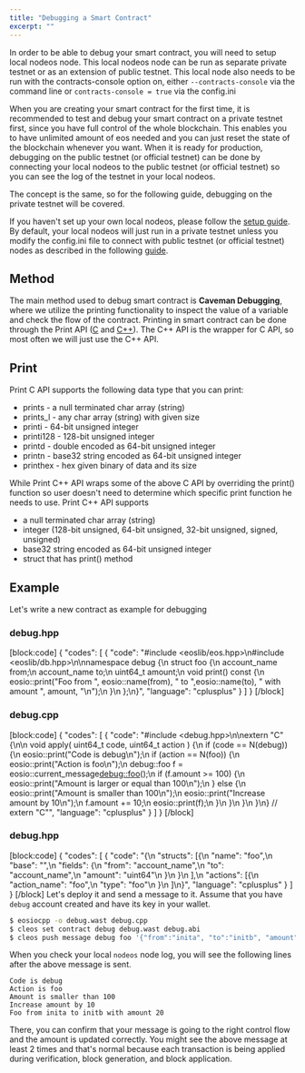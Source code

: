 ```yaml
---
title: "Debugging a Smart Contract"
excerpt: ""
---
```

In order to be able to debug your smart contract, you will need to setup local nodeos node. This local nodeos node can be run as separate private testnet or as an extension of public testnet.  This local node also needs to be run with the contracts-console option on, either `--contracts-console` via the command line or `contracts-console = true` via the config.ini

When you are creating your smart contract for the first time, it is recommended to test and debug your smart contract on a private testnet first, since you have full control of the whole blockchain. This enables you to have unlimited amount of eos needed and you can just reset the state of the blockchain whenever you want. When it is ready for production, debugging  on the public testnet (or official testnet) can be done by connecting your local nodeos to the public testnet (or official testnet) so you can see the log of the testnet in your local nodeos.

The concept is the same, so for the following guide, debugging on the private testnet will be covered.


If you haven't set up your own local nodeos, please follow the [setup guide](https://github.com/EOSIO/eos/wiki/Local-Environment). By default, your local nodeos will just run in a private testnet unless you modify the config.ini file to connect with public testnet (or official testnet) nodes as described in the following [guide](Testnet%3A%20Public).

## Method
The main method used to debug smart contract is **Caveman Debugging**, where we utilize the printing functionality to inspect the value of a variable and check the flow of the contract. Printing in smart contract can be done through the Print API ([C](https://github.com/EOSIO/eos/blob/master/contracts/eoslib/print.h) and [C++](https://github.com/EOSIO/eos/blob/master/contracts/eoslib/print.hpp)). The C++ API is the wrapper for C API, so most often we will just use the C++ API.

## Print
Print C API supports the following data type that you can print:
- prints - a null terminated char array (string)
- prints_l - any char array (string) with given size
- printi - 64-bit unsigned integer
- printi128 - 128-bit unsigned integer
- printd - double encoded as 64-bit unsigned integer
- printn - base32 string encoded as 64-bit unsigned integer
- printhex - hex given binary of data and its size 

While Print C++ API wraps some of the above C API by overriding the print() function so user doesn't need to determine which specific print function he needs to use. Print C++ API supports
- a null terminated char array (string)
- integer (128-bit unsigned, 64-bit unsigned, 32-bit unsigned, signed, unsigned)
- base32 string encoded as 64-bit unsigned integer
- struct that has print() method

## Example
Let's write a new contract as example for debugging

### debug.hpp
[block:code]
{
  "codes": [
    {
      "code": "#include <eoslib/eos.hpp>\n#include <eoslib/db.hpp>\n\nnamespace debug {\n    struct foo {\n        account_name from;\n        account_name to;\n        uint64_t amount;\n        void print() const {\n            eosio::print(\"Foo from \", eosio::name(from), \" to \",eosio::name(to), \" with amount \", amount, \"\\n\");\n        }\n    };\n}",
      "language": "cplusplus"
    }
  ]
}
[/block]
### debug.cpp
[block:code]
{
  "codes": [
    {
      "code": "#include <debug.hpp>\n\nextern \"C\" {\n\n    void apply( uint64_t code, uint64_t action ) {\n        if (code == N(debug)) {\n            eosio::print(\"Code is debug\\n\");\n            if (action == N(foo)) {\n                 eosio::print(\"Action is foo\\n\");\n                debug::foo f = eosio::current_message<debug::foo>();\n                if (f.amount >= 100) {\n                    eosio::print(\"Amount is larger or equal than 100\\n\");\n                } else {\n                    eosio::print(\"Amount is smaller than 100\\n\");\n                    eosio::print(\"Increase amount by 10\\n\");\n                    f.amount += 10;\n                    eosio::print(f);\n                }\n            }\n        }\n    }\n} // extern \"C\"",
      "language": "cplusplus"
    }
  ]
}
[/block]
### debug.hpp
[block:code]
{
  "codes": [
    {
      "code": "{\n  \"structs\": [{\n      \"name\": \"foo\",\n      \"base\": \"\",\n      \"fields\": {\n        \"from\": \"account_name\",\n        \"to\": \"account_name\",\n        \"amount\": \"uint64\"\n      }\n    }\n  ],\n  \"actions\": [{\n      \"action_name\": \"foo\",\n      \"type\": \"foo\"\n    }\n  ]\n}",
      "language": "cplusplus"
    }
  ]
}
[/block]
Let's deploy it and send a message to it. Assume that you have `debug` account created and have its key in your wallet.

```bash
$ eosiocpp -o debug.wast debug.cpp
$ cleos set contract debug debug.wast debug.abi
$ cleos push message debug foo '{"from":"inita", "to":"initb", "amount":10}' --scope debug
```

When you check your local `nodeos` node log, you will see the following lines after the above message is sent.

```
Code is debug
Action is foo
Amount is smaller than 100
Increase amount by 10
Foo from inita to initb with amount 20
```

There, you can confirm that your message is going to the right control flow and the amount is updated correctly. You might see the above message at least 2 times and that's normal because each transaction is being applied during verification, block generation, and block application.